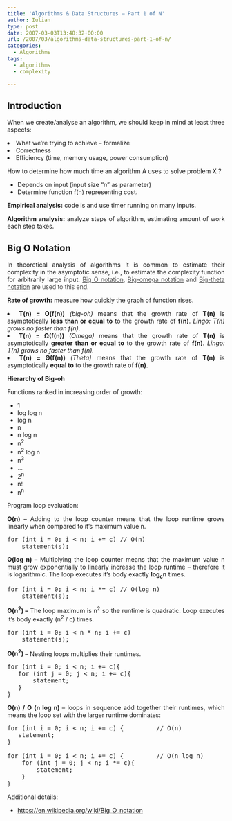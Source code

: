 ```yaml
---
title: 'Algorithms & Data Structures – Part 1 of N'
author: Iulian
type: post
date: 2007-03-03T13:48:32+00:00
url: /2007/03/algorithms-data-structures-part-1-of-n/
categories:
  - Algorithms
tags:
  - algorithms
  - complexity

---
```

## Introduction

<p style="text-align: justify;">
  When we create/analyse an algorithm, we should keep in mind at least three aspects:
</p>

<li style="text-align: justify;">
  What we&#8217;re trying to achieve &#8211; formalize
</li>
<li style="text-align: justify;">
  Correctness
</li>
<li style="text-align: justify;">
  Efficiency (time, memory usage, power consumption)
</li>

How to determine how much time an algorithm A uses to solve problem X ?

  * Depends on input (input size &#8220;n&#8221; as parameter)
  * Determine function f(n) representing cost.

<p style="text-align: justify;">
  <strong>Empirical analysis:</strong> code is and use timer running on many inputs.
</p>

<p style="text-align: justify;">
  <strong>Algorithm analysis:</strong> analyze steps of algorithm, estimating amount of work each step takes.
</p>

## Big O Notation

<p style="text-align: justify;">
  In theoretical analysis of algorithms it is common to estimate their complexity in the asymptotic sense, i.e., to estimate the complexity function for arbitrarily large input. <a style="font-weight: 300;" title="Big O notation" href="https://en.wikipedia.org/wiki/Big_O_notation">Big O notation</a><span style="font-weight: 300;">, </span><a class="mw-redirect" style="font-weight: 300;" title="Big-omega notation" href="https://en.wikipedia.org/wiki/Big-omega_notation">Big-omega notation</a><span style="font-weight: 300;"> and </span><a class="mw-redirect" style="font-weight: 300;" title="Big-theta notation" href="https://en.wikipedia.org/wiki/Big-theta_notation">Big-theta notation</a><span style="font-weight: 300;"> are used to this end.</span>
</p>

<p style="text-align: justify;">
  <strong>Rate of growth:</strong> measure how quickly the graph of function rises.
</p>

<li style="text-align: justify;">
  <strong>T(n) = O(f(n))</strong> <em>(big-oh)</em> means that the growth rate of <strong>T(n)</strong> is asymptotically <strong>less than or equal to</strong> to the growth rate of <strong>f(n)</strong>. <em>Lingo: T(n) grows no faster than f(n)</em>.
</li>
<li style="text-align: justify;">
  <strong>T(n) = Ω(f(n))</strong> <em>(Omega)</em> means that the growth rate of <strong>T(n)</strong> is asymptotically <strong>greater than or equal to</strong> to the growth rate of <strong>f(n)</strong>. <em>Lingo: T(n) grows no faster than f(n).</em>
</li>
<li style="text-align: justify;">
  <strong>T(n) = Θ(f(n))</strong> <em>(Theta)</em> means that the growth rate of <strong>T(n)</strong> is asymptotically <strong>equal to</strong> to the growth rate of <strong>f(n)</strong>.
</li>

**Hierarchy of Big-oh**

Functions ranked in increasing order of growth:

  * 1
  * log log n
  * log n
  * n
  * n log n
  * n<sup>2</sup>
  * n<sup>2</sup> log n
  * n<sup>3</sup>
  * &#8230;
  * 2<sup>n</sup>
  * n!
  * n<sup>n</sup>

Program loop evaluation:

<p style="text-align: justify;">
  <strong>O(n)</strong> &#8211; Adding to the loop counter means that the loop runtime grows linearly when compared to it&#8217;s maximum value n.
</p>

<pre class="lang:c++ decode:true">for (int i = 0; i &lt; n; i += c) // O(n)
    statement(s);</pre>

<p style="text-align: justify;">
  <strong>O(log n) &#8211;</strong> Multiplying the loop counter means that the maximum value n must grow exponentially to linearly increase the loop runtime &#8211; therefore it is logarithmic. The loop executes it&#8217;s body exactly <strong>log<sub>c</sub>n</strong> times.
</p>

<pre class="lang:c++ decode:true">for (int i = 0; i &lt; n; i *= c) // O(log n)
    statement(s);</pre>

<p style="text-align: justify;">
  <strong>O(n<sup>2</sup>) &#8211;</strong> The loop maximum is n<sup>2</sup> so the runtime is quadratic. Loop executes it&#8217;s body exactly (n<sup>2</sup> / c) times.
</p>

<pre class="lang:c++ decode:true">for (int i = 0; i &lt; n * n; i += c)
    statement(s);</pre>

<p style="text-align: justify;">
  <strong>O(n<sup>2</sup>)</strong> &#8211; Nesting loops multiplies their runtimes.
</p>

<pre class="lang:c++ decode:true">for (int i = 0; i &lt; n; i += c){
   for (int j = 0; j &lt; n; i += c){
       statement;
   }
}
</pre>

<p style="text-align: justify;">
  <strong>O(n) / O (n log n) </strong>&#8211; loops in sequence add together their runtimes, which means the loop set with the larger runtime dominates:
</p>

<pre class="lang:c decode:true ">for (int i = 0; i &lt; n; i += c) {         // O(n)
   statement;
}

for (int i = 0; i &lt; n; i += c) {         // O(n log n)
    for (int j = 0; j &lt; n; i *= c){
        statement;
    }
}</pre>

Additional details:

  * <a href="https://en.wikipedia.org/wiki/Big_O_notation" target="_blank">https://en.wikipedia.org/wiki/Big_O_notation</a>

&nbsp;